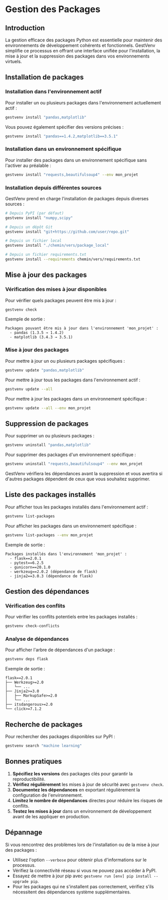 # Gestion des Packages

## Introduction

La gestion efficace des packages Python est essentielle pour maintenir des environnements de développement cohérents et fonctionnels. GestVenv simplifie ce processus en offrant une interface unifiée pour l'installation, la mise à jour et la suppression des packages dans vos environnements virtuels.

## Installation de packages

### Installation dans l'environnement actif

Pour installer un ou plusieurs packages dans l'environnement actuellement actif :

```bash
gestvenv install "pandas,matplotlib"
```

Vous pouvez également spécifier des versions précises :

```bash
gestvenv install "pandas==1.4.2,matplotlib==3.5.1"
```

### Installation dans un environnement spécifique

Pour installer des packages dans un environnement spécifique sans l'activer au préalable :

```bash
gestvenv install "requests,beautifulsoup4" --env mon_projet
```

### Installation depuis différentes sources

GestVenv prend en charge l'installation de packages depuis diverses sources :

```bash
# Depuis PyPI (par défaut)
gestvenv install "numpy,scipy"

# Depuis un dépôt Git
gestvenv install "git+https://github.com/user/repo.git"

# Depuis un fichier local
gestvenv install "./chemin/vers/package_local"

# Depuis un fichier requirements.txt
gestvenv install --requirements chemin/vers/requirements.txt
```

## Mise à jour des packages

### Vérification des mises à jour disponibles

Pour vérifier quels packages peuvent être mis à jour :

```bash
gestvenv check
```

Exemple de sortie :

```
Packages pouvant être mis à jour dans l'environnement 'mon_projet' :
  - pandas (1.3.5 → 1.4.2)
  - matplotlib (3.4.3 → 3.5.1)
```

### Mise à jour des packages

Pour mettre à jour un ou plusieurs packages spécifiques :

```bash
gestvenv update "pandas,matplotlib"
```

Pour mettre à jour tous les packages dans l'environnement actif :

```bash
gestvenv update --all
```

Pour mettre à jour les packages dans un environnement spécifique :

```bash
gestvenv update --all --env mon_projet
```

## Suppression de packages

Pour supprimer un ou plusieurs packages :

```bash
gestvenv uninstall "pandas,matplotlib"
```

Pour supprimer des packages d'un environnement spécifique :

```bash
gestvenv uninstall "requests,beautifulsoup4" --env mon_projet
```

GestVenv vérifiera les dépendances avant la suppression et vous avertira si d'autres packages dépendent de ceux que vous souhaitez supprimer.

## Liste des packages installés

Pour afficher tous les packages installés dans l'environnement actif :

```bash
gestvenv list-packages
```

Pour afficher les packages dans un environnement spécifique :

```bash
gestvenv list-packages --env mon_projet
```

Exemple de sortie :

```
Packages installés dans l'environnement 'mon_projet' :
  - flask==2.0.1
  - pytest==6.2.5
  - gunicorn==20.1.0
  - werkzeug==2.0.2 (dépendance de flask)
  - jinja2==3.0.3 (dépendance de flask)
```

## Gestion des dépendances

### Vérification des conflits

Pour vérifier les conflits potentiels entre les packages installés :

```bash
gestvenv check-conflicts
```

### Analyse de dépendances

Pour afficher l'arbre de dépendances d'un package :

```bash
gestvenv deps flask
```

Exemple de sortie :

```
flask==2.0.1
├── Werkzeug>=2.0
│   └── ...
├── Jinja2>=3.0
│   ├── MarkupSafe>=2.0
│   └── ...
├── itsdangerous>=2.0
└── click>=7.1.2
```

## Recherche de packages

Pour rechercher des packages disponibles sur PyPI :

```bash
gestvenv search "machine learning"
```

## Bonnes pratiques

1. **Spécifiez les versions** des packages clés pour garantir la reproductibilité.
2. **Vérifiez régulièrement** les mises à jour de sécurité avec `gestvenv check`.
3. **Documentez les dépendances** en exportant régulièrement la configuration de l'environnement.
4. **Limitez le nombre de dépendances** directes pour réduire les risques de conflits.
5. **Testez les mises à jour** dans un environnement de développement avant de les appliquer en production.

## Dépannage

Si vous rencontrez des problèmes lors de l'installation ou de la mise à jour des packages :

- Utilisez l'option `--verbose` pour obtenir plus d'informations sur le processus.
- Vérifiez la connectivité réseau si vous ne pouvez pas accéder à PyPI.
- Essayez de mettre à jour pip avec `gestvenv run [env] pip install --upgrade pip`.
- Pour les packages qui ne s'installent pas correctement, vérifiez s'ils nécessitent des dépendances système supplémentaires.